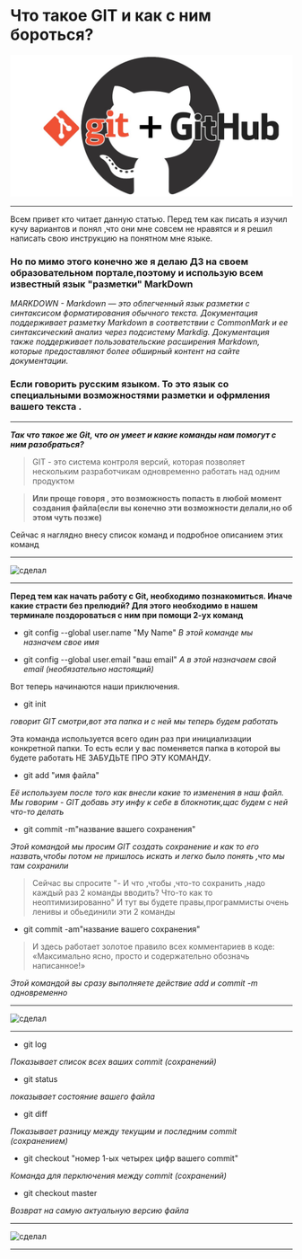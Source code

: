 # Что такое GIT и как с ним бороться?

![сделал](jpg/git.jpeg)



---
Всем привет кто читает данную статью. Перед тем как писать я изучил кучу вариантов и понял ,что они мне совсем не нравятся и я решил написать свою инструкцию на понятном мне языке.

### Но по мимо этого конечно же я делаю ДЗ на своем образовательном портале,поэтому и использую всем известный язык "разметки" MarkDown

_MARKDOWN - Markdown — это облегченный язык разметки с синтаксисом форматирования обычного текста. Документация поддерживает разметку Markdown в соответствии с CommonMark и ее синтаксический анализ через подсистему Markdig. Документация также поддерживает пользовательские расширения Markdown, которые предоставляют более обширный контент на сайте документации._

### Если говорить русским языком. То это язык со специальными возможностями разметки и офрмления вашего текста .

____

***Так что такое же Git, что он умеет и какие команды нам помогут с ним разобраться?***

>GIT - это система контроля версий, которая позволяет нескольким разработчикам одновременно работать над одним продуктом

>**Или проще говоря , это возможность попасть в любой момент создания файла(если вы конечно эти возможности делали,но об этом чуть позже)** 

Сейчас я наглядно внесу список команд и подробное описанием этих команд 

___

![сделал](jpg/clown.jpg)

____

**Перед тем как начать работу с Git, необходимо познакомиться. Иначе какие страсти без прелюдий?
Для этого необходимо в нашем терминале поздороваться с ним при помощи 2-ух команд**

+ git config --global user.name "My Name"
_В этой команде мы назначем свое имя_

+ git config --global user.email "ваш email"
_А в этой назначаем свой email (необязательно настоящий)_

Вот теперь начинаются наши приключения.

+ git init 

_говорит GIT смотри,вот эта папка и с ней мы теперь будем работать_

Эта команда используется всего один раз при инициализации конкретной папки. То есть если у вас поменяется папка в которой вы будете работать НЕ ЗАБУДЬТЕ ПРО ЭТУ КОМАНДУ.

+ git add "имя файла"

_Её используем после того как внесли какие то изменения в наш файл. Мы говорим - GIT добавь эту инфу к себе в блокнотик,щас будем с ней что-то делать_

+ git commit -m"название вашего сохранения"

_Этой командой мы просим GIT создать сохранение и как то его назвать,чтобы потом не пришлось искать и легко было понять ,что мы там сохранили_

>Сейчас вы спросите "- И что ,чтобы ,что-то сохранить ,надо каждый раз 2 команды вводить? Что-то как то неоптимизированно"
И тут вы будете правы,программисты очень ленивы и обьединили эти 2 команды

+ git commit -am"название вашего сохранения"

>И здесь работает золотое правило всех комментариев в коде: «Максимально ясно, просто и содержательно обозначь написанное!»

_Этой командой вы сразу выполняете действие add и commit -m одновременно_

____

![сделал](jpg/mask.jpg)

____

+ git log

_Показывает список всех ваших commit  (сохранений)_

+ git status

_показывает состояние вашего файла_

+ git diff

_Показывает разницу между текущим и последним commit (сохранением)_

+ git checkout "номер 1-ых четырех цифр вашего commit"

_Команда для перключения между commit (сохранений)_

+ git checkout master 

_Возврат на самую актуальную версию файла_

_____

![сделал](jpg/end.jpg)

____

